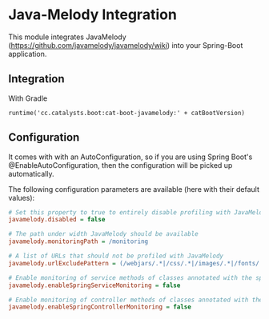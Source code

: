 # Java-Melody Integration

This module integrates JavaMelody (https://github.com/javamelody/javamelody/wiki) into your Spring-Boot application. 

## Integration

With Gradle

```
runtime('cc.catalysts.boot:cat-boot-javamelody:' + catBootVersion)
```

## Configuration

It comes with with an AutoConfiguration,
so if you are using Spring Boot's @EnableAutoConfiguration, then the configuration will be picked up automatically.

The following configuration parameters are available (here with their default values):

```ini
# Set this property to true to entirely disable profiling with JavaMelody
javamelody.disabled = false

# The path under width JavaMelody should be available
javamelody.monitoringPath = /monitoring

# A list of URLs that should not be profiled with JavaMelody
javamelody.urlExcludePattern = (/webjars/.*|/css/.*|/images/.*|/fonts/.*|/ui/.*|/js/.*|/views/.*|/monitoring/.*|/lesscss/.*|/favicon.ico)

# Enable monitoring of service methods of classes annotated with the spring stereotype annotation @Service
javamelody.enableSpringServiceMonitoring = false

# Enable monitoring of controller methods of classes annotated with the spring stereotype annotation @Controller
javamelody.enableSpringControllerMonitoring = false

```
 
